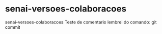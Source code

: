 # senai-versoes-colaboracoes
senai-versoes-colaboracoes
Teste de comentario 
lembrei do comando: git commit